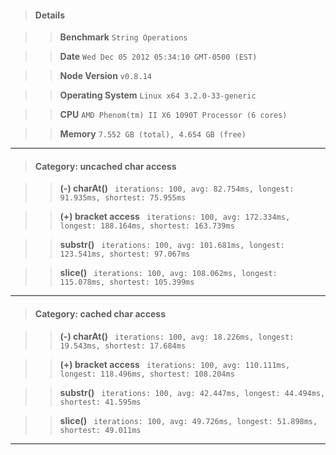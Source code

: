 > #### Details

>> **Benchmark** ```String Operations```

>> **Date** ```Wed Dec 05 2012 05:34:10 GMT-0500 (EST)```

>> **Node Version** ```v0.8.14```

>> **Operating System** ```Linux x64 3.2.0-33-generic```

>> **CPU** ```AMD Phenom(tm) II X6 1090T Processor (6 cores)```

>> **Memory** ```7.552 GB (total), 4.654 GB (free)```



---

> #### Category: uncached char access

>> **(-) charAt()** ``` iterations: 100, avg: 82.754ms, longest: 91.935ms, shortest: 75.955ms```

>> **(+) bracket access** ``` iterations: 100, avg: 172.334ms, longest: 188.164ms, shortest: 163.739ms```

>> **substr()** ``` iterations: 100, avg: 101.681ms, longest: 123.541ms, shortest: 97.067ms```

>> **slice()** ``` iterations: 100, avg: 108.062ms, longest: 115.078ms, shortest: 105.399ms```



---

> #### Category: cached char access

>> **(-) charAt()** ``` iterations: 100, avg: 18.226ms, longest: 19.543ms, shortest: 17.684ms```

>> **(+) bracket access** ``` iterations: 100, avg: 110.111ms, longest: 118.496ms, shortest: 108.204ms```

>> **substr()** ``` iterations: 100, avg: 42.447ms, longest: 44.494ms, shortest: 41.595ms```

>> **slice()** ``` iterations: 100, avg: 49.726ms, longest: 51.898ms, shortest: 49.011ms```



---

